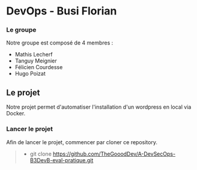 # DevOps - Busi Florian

### Le groupe

Notre groupe est composé de 4 membres :
 - Mathis Lecherf
 - Tanguy Meignier  
 - Félicien Courdesse 
 - Hugo Poizat

## Le projet

Notre projet permet d'automatiser l'installation d'un wordpress en local via Docker. 

### Lancer le projet

Afin de lancer le projet, commencer par cloner ce repository.

> - git clone https://github.com/TheGooodDev/A-DevSecOps-B3DevB-eval-pratique.git


